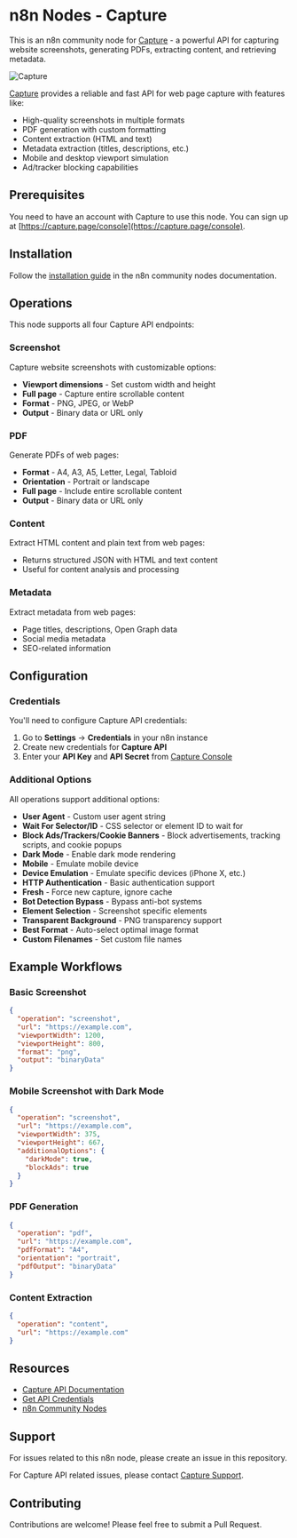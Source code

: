 # n8n Nodes - Capture

This is an n8n community node for [Capture](https://capture.page) - a powerful API for capturing website screenshots, generating PDFs, extracting content, and retrieving metadata.

![Capture](https://capture.page/logo.png)

[Capture](https://capture.page) provides a reliable and fast API for web page capture with features like:

- High-quality screenshots in multiple formats
- PDF generation with custom formatting
- Content extraction (HTML and text)
- Metadata extraction (titles, descriptions, etc.)
- Mobile and desktop viewport simulation
- Ad/tracker blocking capabilities

## Prerequisites

You need to have an account with Capture to use this node. You can sign up at [https://capture.page/console](https://capture.page/console).

## Installation

Follow the [installation guide](https://docs.n8n.io/integrations/community-nodes/installation/) in the n8n community nodes documentation.

## Operations

This node supports all four Capture API endpoints:

### Screenshot

Capture website screenshots with customizable options:

- **Viewport dimensions** - Set custom width and height
- **Full page** - Capture entire scrollable content
- **Format** - PNG, JPEG, or WebP
- **Output** - Binary data or URL only

### PDF

Generate PDFs of web pages:

- **Format** - A4, A3, A5, Letter, Legal, Tabloid
- **Orientation** - Portrait or landscape
- **Full page** - Include entire scrollable content
- **Output** - Binary data or URL only

### Content

Extract HTML content and plain text from web pages:

- Returns structured JSON with HTML and text content
- Useful for content analysis and processing

### Metadata

Extract metadata from web pages:

- Page titles, descriptions, Open Graph data
- Social media metadata
- SEO-related information

## Configuration

### Credentials

You'll need to configure Capture API credentials:

1. Go to **Settings** → **Credentials** in your n8n instance
2. Create new credentials for **Capture API**
3. Enter your **API Key** and **API Secret** from [Capture Console](https://capture.page/console)

### Additional Options

All operations support additional options:

- **User Agent** - Custom user agent string
- **Wait For Selector/ID** - CSS selector or element ID to wait for
- **Block Ads/Trackers/Cookie Banners** - Block advertisements, tracking scripts, and cookie popups
- **Dark Mode** - Enable dark mode rendering
- **Mobile** - Emulate mobile device
- **Device Emulation** - Emulate specific devices (iPhone X, etc.)
- **HTTP Authentication** - Basic authentication support
- **Fresh** - Force new capture, ignore cache
- **Bot Detection Bypass** - Bypass anti-bot systems
- **Element Selection** - Screenshot specific elements
- **Transparent Background** - PNG transparency support
- **Best Format** - Auto-select optimal image format
- **Custom Filenames** - Set custom file names

## Example Workflows

### Basic Screenshot

```json
{
  "operation": "screenshot",
  "url": "https://example.com",
  "viewportWidth": 1200,
  "viewportHeight": 800,
  "format": "png",
  "output": "binaryData"
}
```

### Mobile Screenshot with Dark Mode

```json
{
  "operation": "screenshot",
  "url": "https://example.com",
  "viewportWidth": 375,
  "viewportHeight": 667,
  "additionalOptions": {
    "darkMode": true,
    "blockAds": true
  }
}
```

### PDF Generation

```json
{
  "operation": "pdf",
  "url": "https://example.com",
  "pdfFormat": "A4",
  "orientation": "portrait",
  "pdfOutput": "binaryData"
}
```

### Content Extraction

```json
{
  "operation": "content",
  "url": "https://example.com"
}
```

## Resources

- [Capture API Documentation](https://docs.capture.page)
- [Get API Credentials](https://capture.page/console)
- [n8n Community Nodes](https://docs.n8n.io/integrations/community-nodes/)

## Support

For issues related to this n8n node, please create an issue in this repository.

For Capture API related issues, please contact [Capture Support](https://techulus.atlassian.net/servicedesk/customer/portal/3).

## Contributing

Contributions are welcome! Please feel free to submit a Pull Request.
